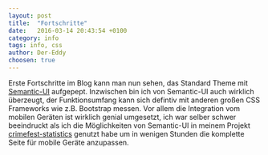 ```yaml
---
layout: post
title:  "Fortschritte"
date:   2016-03-14 20:43:54 +0100
category: info
tags: info, css
author: Der-Eddy
choosen: true
---
```

Erste Fortschritte im Blog kann man nun sehen, das Standard Theme mit [Semantic-UI](http://semantic-ui.com/) aufgepept. Inzwischen bin ich von Semantic-UI auch wirklich überzeugt, der Funktionsumfang kann sich defintiv mit anderen großen CSS Frameworks wie z.B. Bootstrap messen. Vor allem die Integration vom mobilen Geräten ist wirklich genial umgesetzt, ich war selber schwer beeindruckt als ich die Möglichkeiten von Semantic-UI in meinem Projekt [crimefest-statistics](https://github.com/Der-Eddy/crimefest-statistics) genutzt habe um in wenigen Stunden die komplette Seite für mobile Geräte anzupassen.
